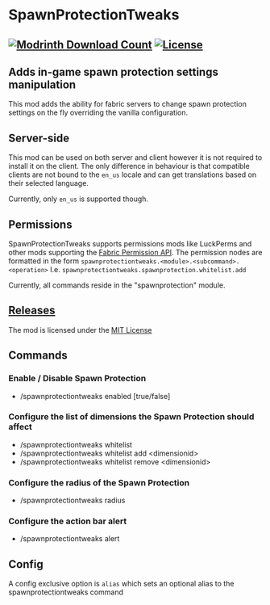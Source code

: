 # SpawnProtectionTweaks
<a href="https://modrinth.com/mod/spawn-protection-tweaks"><img src="https://waffle.coffee/modrinth/spawn-protection-tweaks/downloads" alt="Modrinth Download Count"></a>
<a href="https://github.com/macbrayne/spawn-protection-tweaks/blob/master/LICENSE.md"><img src="https://img.shields.io/github/license/macbrayne/spawn-protection-tweaks?style=flat&color=0C8E8E" alt="License"></a>
---
## Adds in-game spawn protection settings manipulation

This mod adds the ability for fabric servers to change spawn protection settings on the fly overriding the vanilla configuration.

## Server-side

This mod can be used on both server and client however it is not required to install it on the client.
The only difference in behaviour is that compatible clients are not bound to the ``en_us`` locale
and can get translations based on their selected language.

Currently, only ``en_us`` is supported though.

## Permissions

SpawnProtectionTweaks supports permissions mods like LuckPerms and other mods supporting the [Fabric Permission API](https://github.com/lucko/fabric-permissions-api).
The permission nodes are formatted in the form ``spawnprotectiontweaks.<module>.<subcommand>.<operation>``
I.e. ``spawnprotectiontweaks.spawnprotection.whitelist.add``

Currently, all commands reside in the "spawnprotection" module.

## [Releases](https://github.com/macbrayne/spawn-protection-tweaks/releases)

The mod is licensed under the [MIT License](LICENSE)

## Commands

### Enable / Disable Spawn Protection
* /spawnprotectiontweaks enabled [true/false]

### Configure the list of dimensions the Spawn Protection should affect
* /spawnprotectiontweaks whitelist
* /spawnprotectiontweaks whitelist add \<dimensionid\>
* /spawnprotectiontweaks whitelist remove \<dimensionid\>

### Configure the radius of the Spawn Protection
* /spawnprotectiontweaks radius

### Configure the action bar alert
* /spawnprotectiontweaks alert

## Config

A config exclusive option is ``alias`` which sets an
optional alias to the spawnprotectiontweaks command